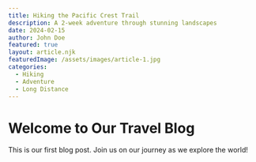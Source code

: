 ```yaml
---
title: Hiking the Pacific Crest Trail
description: A 2-week adventure through stunning landscapes
date: 2024-02-15
author: John Doe
featured: true
layout: article.njk
featuredImage: /assets/images/article-1.jpg
categories: 
  - Hiking
  - Adventure
  - Long Distance
---
```


# Welcome to Our Travel Blog

This is our first blog post. Join us on our journey as we explore the world!

